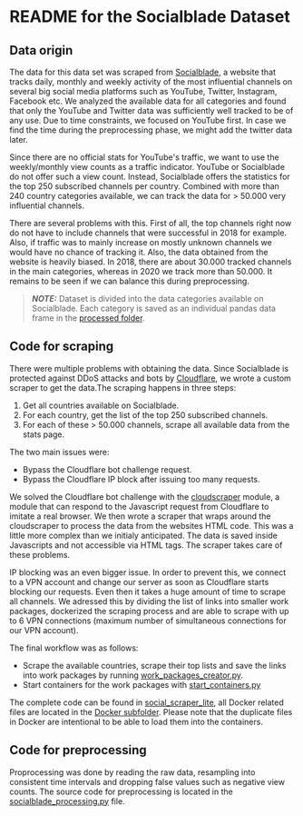 # README for the Socialblade Dataset

## Data origin
The data for this data set was scraped from [Socialblade](https://socialblade.com/), a website that tracks daily, 
monthly and weekly activity of the most influential channels on several big social media platforms such as YouTube, 
Twitter, Instagram, Facebook etc. We analyzed the available data for all categories and found that only the YouTube and Twitter data was sufficiently
well tracked to be of any use. Due to time constraints, we focused on YouTube first. In case we find the time during the
preprocessing phase, we might add the twitter data later.  

Since there are no official stats for YouTube's traffic, we want to use the weekly/monthly view counts as a traffic indicator.
YouTube or Socialblade do not offer such a view count. Instead, Socialblade offers the statistics for the top 250 subscribed channels 
per country. Combined with more than 240 country categories available, we can track the data for > 50.000 very influential channels.  

There are several problems with this. First of all, the top channels right now do not have to include channels that were successful 
in 2018 for example. Also, if traffic was to mainly increase on mostly unknown channels we would have no chance of tracking it. 
Also, the data obtained from the website is heavily biased. In 2018, there are about 30.000 tracked channels in the main categories, 
whereas in 2020 we track more than 50.000. It remains to be seen if we can balance this during preprocessing.

> **_NOTE:_**  Dataset is divided into the data categories available on Socialblade. Each category is saved as an individual
>pandas data frame in the [processed folder](./processed).
>
## Code for scraping
There were multiple problems with obtaining the data. Since Socialblade is protected against DDoS attacks and bots by [Cloudflare](https://www.cloudflare.com/), 
we wrote a custom scraper to get the data.The scraping happens in three steps:
1. Get all countries available on Socialblade.
2. For each country, get the list of the top 250 subscribed channels.
3. For each of these > 50.000 channels, scrape all available data from the stats page.  

The two main issues were:
- Bypass the Cloudflare bot challenge request.
- Bypass the Cloudflare IP block after issuing too many requests.

We solved the Cloudflare bot challenge with the [cloudscraper](https://pypi.org/project/cloudscraper/) module, a module that can respond to the Javascript request from
Cloudflare to imitate a real browser. We then wrote a scraper that wraps around the cloudscraper to process the data from the websites HTML code. 
This was a little more complex than we initialy anticipated. The data is saved inside Javascripts and not accessible via HTML tags. 
The scraper takes care of these problems.

IP blocking was an even bigger issue. In order to prevent this, we connect to a VPN account and change our server as soon as Cloudflare starts 
blocking our requests. Even then it takes a huge amount of time to scrape all channels. We adressed this by dividing the list of links 
into smaller work packages, dockerized the scraping process and are able to scrape with up to 6 VPN connections (maximum number of simultaneous connections for our VPN account).

The final workflow was as follows:
- Scrape the available countries, scrape their top lists and save the links into work packages by running [work_packages_creator.py](../../src/data_collection/social_scraper_lite/work_packages_creator.py).
- Start containers for the work packages with [start_containers.py](../../src/data_collection/social_scraper_lite/start_containers.py)

The complete code can be found in [social_scraper_lite](../../src/data_collection/social_scraper_lite), all Docker related files are located in the
[Docker subfolder](../../src/data_collection/social_scraper_lite/docker). Please note that the duplicate files in Docker are intentional to be able to load them into the containers.

## Code for preprocessing

Proprocessing was done by reading the raw data, resampling into consistent time intervals and dropping false values such as 
negative view counts. The source code for preprocessing is located in the [socialblade_processing.py](../../src/data_management/socialblade_processing.py) file.